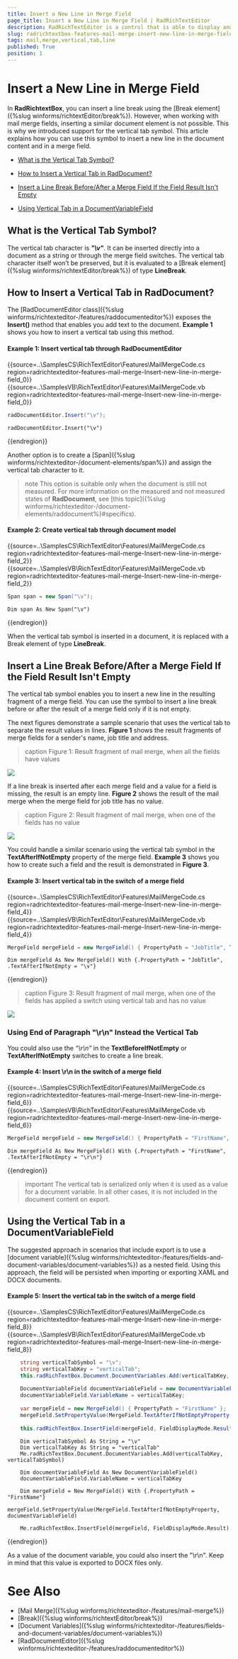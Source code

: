 ```yaml
---
title: Insert a New Line in Merge Field
page_title: Insert a New Line in Merge Field | RadRichTextEditor
description: RadRichTextEditor is a control that is able to display and edit rich-text content including formatted text arranged in pages, paragraphs, spans (runs), tables, etc.
slug: radrichtextbox-features-mail-merge-insert-new-line-in-merge-field
tags: mail,merge,vertical,tab,line
published: True
position: 1
---
```


# Insert a New Line in Merge Field

In **RadRichtextBox**, you can insert a line break using the [Break element]({%slug winforms/richtextEditor/break%}). However, when working with mail merge fields, inserting a similar document element is not possible. This is why we introduced support for the vertical tab symbol. This article explains how you can use this symbol to insert a new line in the document content and in a merge field. 

* [What is the Vertical Tab Symbol?](#what-is-the-vertical-tab-symbol)

* [How to Insert a Vertical Tab in RadDocument?](#how-to-insert-a-vertical-tab-in-raddocument)

* [Insert a Line Break Before/After a Merge Field If the Field Result Isn't Empty](#insert-a-line-break-beforeafter-a-merge-field-if-the-field-result-isnt-empty)

* [Using Vertical Tab in a DocumentVariableField](#using-vertical-tab-in-a-documentvariablefield)

## What is the Vertical Tab Symbol?

The vertical tab character is __*"\v"*__. It can be inserted directly into a document as a string or through the merge field switches. The vertical tab character itself won’t be preserved, but it is evaluated to a [Break element]({%slug winforms/richtextEditor/break%}) of type **LineBreak**.

## How to Insert a Vertical Tab in RadDocument?

The [RadDocumentEditor class]({%slug winforms/richtexteditor-/features/raddocumenteditor%}) exposes the **Insert()** method that enables you add text to the document. **Example 1** shows you how to insert a vertical tab using this method.

#### Example 1: Insert vertical tab through RadDocumentEditor 

{{source=..\SamplesCS\RichTextEditor\Features\MailMergeCode.cs region=radrichtexteditor-features-mail-merge-Insert-new-line-in-merge-field_0}} 
{{source=..\SamplesVB\RichTextEditor\Features\MailMergeCode.vb region=radrichtexteditor-features-mail-merge-Insert-new-line-in-merge-field_0}} 

````C#
radDocumentEditor.Insert("\v");

````
````VB.NET
radDocumentEditor.Insert("\v")

````

{{endregion}} 

Another option is to create a [Span]({%slug winforms/richtexteditor-/document-elements/span%}) and assign the vertical tab character to it. 

>note This option is suitable only when the document is still not measured. For more information on the measured and not measured states of **RadDocument**, see [this topic]({%slug winforms/richtexteditor-/document-elements/raddocument%}#specifics).

#### Example 2: Create vertical tab through document model 

{{source=..\SamplesCS\RichTextEditor\Features\MailMergeCode.cs region=radrichtexteditor-features-mail-merge-Insert-new-line-in-merge-field_2}} 
{{source=..\SamplesVB\RichTextEditor\Features\MailMergeCode.vb region=radrichtexteditor-features-mail-merge-Insert-new-line-in-merge-field_2}} 

````C#
Span span = new Span("\v");

````
````VB.NET
Dim span As New Span("\v")

````

{{endregion}} 

 
When the vertical tab symbol is inserted in a document, it is replaced with a Break element of type **LineBreak**.

## Insert a Line Break Before/After a Merge Field If the Field Result Isn't Empty

The vertical tab symbol enables you to insert a new line in the resulting fragment of a merge field. You can use the symbol to insert a line break before or after the result of a merge field only if it is not empty.

The next figures demonstrate a sample scenario that uses the vertical tab to separate the result values in lines. **Figure 1** shows the result fragments of merge fields for a sender's name, job title and address. 

>caption Figure 1: Result fragment of mail merge, when all the fields have values

![](images/radrichtexteditor-MailMerge-InsertANewLineInMergeField_01.png)

If a line break is inserted after each merge field and a value for a field is missing, the result is an empty line. **Figure 2** shows the result of the mail merge when the merge field for job title has no value.

>caption Figure 2: Result fragment of mail merge, when one of the fields has no value 

![](images/radrichtexteditor-MailMerge-InsertANewLineInMergeField_02.png)

You could handle a similar scenario using the vertical tab symbol in the **TextAfterIfNotEmpty** property of the merge field. **Example 3** shows you how to create such a field and the result is demonstrated in **Figure 3**.
 
#### Example 3: Insert vertical tab in the switch of a merge field 

{{source=..\SamplesCS\RichTextEditor\Features\MailMergeCode.cs region=radrichtexteditor-features-mail-merge-Insert-new-line-in-merge-field_4}} 
{{source=..\SamplesVB\RichTextEditor\Features\MailMergeCode.vb region=radrichtexteditor-features-mail-merge-Insert-new-line-in-merge-field_4}} 

````C#
MergeField mergeField = new MergeField() { PropertyPath = "JobTitle", TextAfterIfNotEmpty="\v" };

````
````VB.NET
Dim mergeField As New MergeField() With {.PropertyPath = "JobTitle", .TextAfterIfNotEmpty = "\v"}

````

{{endregion}} 

 
>caption Figure 3: Result fragment of mail merge, when one of the fields has applied a switch using vertical tab and has no value

![](images/radrichtexteditor-MailMerge-InsertANewLineInMergeField_03.png)

### Using End of Paragraph "\r\n" Instead the Vertical Tab

You could also use the *“\r\n”* in the **TextBeforeIfNotEmpty** or **TextAfterIfNotEmpty** switches to create a line break. 

#### Example 4: Insert \r\n in the switch of a merge field 

{{source=..\SamplesCS\RichTextEditor\Features\MailMergeCode.cs region=radrichtexteditor-features-mail-merge-Insert-new-line-in-merge-field_6}} 
{{source=..\SamplesVB\RichTextEditor\Features\MailMergeCode.vb region=radrichtexteditor-features-mail-merge-Insert-new-line-in-merge-field_6}} 

````C#
MergeField mergeField = new MergeField() { PropertyPath = "FirstName", TextAfterIfNotEmpty="\r\n" }; 

````
````VB.NET
Dim mergeField As New MergeField() With {.PropertyPath = "FirstName", .TextAfterIfNotEmpty = "\r\n"}

````

{{endregion}} 

 
>important The vertical tab is serialized only when it is used as a value for a document variable. In all other cases, it is not included in the document content on export.

## Using the Vertical Tab in a DocumentVariableField

The suggested approach in scenarios that include export is to use a [document variable]({%slug winforms/richtexteditor-/features/fields-and-document-variables/document-variables%}) as a nested field. Using this approach, the field will be persisted when importing or exporting XAML and DOCX documents.

#### Example 5: Insert the vertical tab in the switch of a merge field

{{source=..\SamplesCS\RichTextEditor\Features\MailMergeCode.cs region=radrichtexteditor-features-mail-merge-Insert-new-line-in-merge-field_8}} 
{{source=..\SamplesVB\RichTextEditor\Features\MailMergeCode.vb region=radrichtexteditor-features-mail-merge-Insert-new-line-in-merge-field_8}} 

````C#
    string verticalTabSymbol = "\v";
	string verticalTabKey = "verticalTab";
	this.radRichTextBox.Document.DocumentVariables.Add(verticalTabKey, verticalTabSymbol);
	
	DocumentVariableField documentVariableField = new DocumentVariableField();
	documentVariableField.VariableName = verticalTabKey;
	
	var mergeField = new MergeField() { PropertyPath = "FirstName" };
	mergeField.SetPropertyValue(MergeField.TextAfterIfNotEmptyProperty, documentVariableField);
	
	this.radRichTextBox.InsertField(mergeField, FieldDisplayMode.Result);  

````
````VB.NET
    Dim verticalTabSymbol As String = "\v"
    Dim verticalTabKey As String = "verticalTab"
    Me.radRichTextBox.Document.DocumentVariables.Add(verticalTabKey, verticalTabSymbol)

    Dim documentVariableField As New DocumentVariableField()
    documentVariableField.VariableName = verticalTabKey

    Dim mergeField = New MergeField() With {.PropertyPath = "FirstName"}
    mergeField.SetPropertyValue(MergeField.TextAfterIfNotEmptyProperty, documentVariableField)

    Me.radRichTextBox.InsertField(mergeField, FieldDisplayMode.Result)

````

{{endregion}} 
 
As a value of the document variable, you could also insert the "\r\n". Keep in mind that this value is exported to DOCX files only.

# See Also

* [Mail Merge]({%slug winforms/richtexteditor-/features/mail-merge%})
* [Break]({%slug winforms/richtextEditor/break%})
* [Document Variables]({%slug winforms/richtexteditor-/features/fields-and-document-variables/document-variables%})
* [RadDocumentEditor]({%slug winforms/richtexteditor-/features/raddocumenteditor%})
 